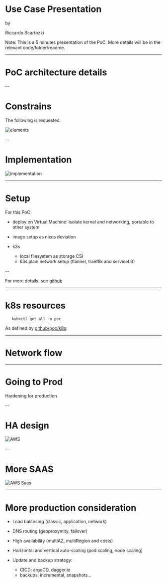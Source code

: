 
# Use Case Presentation

by

Riccardo Scartozzi

Note: This is a 5 minutes presentation of the PoC. More details will be in the relevant code/folder/readme.

----

# PoC architecture details

--

# Constrains

The following is requested:

![elements](images/elements.svg "elements")

--

# Implementation

![implementation](images/poc.svg "impl")

----

# Setup

For this PoC:

* deploy on Virtual Machine: isolate kernel and networking, portable to other system
* image setup as nixos deviation
* k3s

  * local filesystem as storage CSI
  * k3s plain network setup (flannel, traeffik and serviceLB)

--

For more details: see [github](https://github.com/Sjd-Risca/use_case)

----

# k8s resources


```
   kubectl get all -n poc
```

As defined by [github/poc/k8s](https://github.com/Sjd-Risca/use_case/tree/master/poc/k8s).


----

Network flow
============


----

Going to Prod
=============

Hardening for production

--

HA design
=========

![AWS](images/AWS.eks.svg "AWS eks")

--

More SAAS
=========

![AWS Saas](images/AWS.saas.svg "AWS saas")

----

More production consideration
=============================

* Load balancing (classic, application, network)
* DNS routing (geoproxymity, failover)
* High availability (multiAZ, multiRegion and costs)
* Horizontal and vertical auto-scaling (pod scaling, node scaling)
* Update and backup strategy:

  * CICD: argoCD, dagger.io
  * backups: incremental, snapshots...
